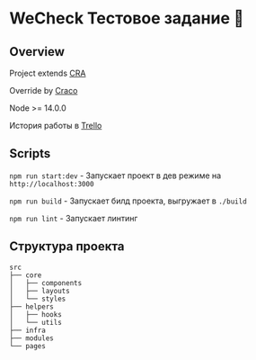 # WeCheck Тестовое задание 👀

## Overview

Project extends [CRA](https://github.com/facebook/create-react-app)

Override by [Craco](https://github.com/gsoft-inc/craco)

Node >= 14.0.0

История работы в [Trello](https://trello.com/b/hGO0C2Cg/wecheck-test)

## Scripts

`npm run start:dev` - Запускает проект в дев режиме на `http://localhost:3000`

`npm run build` - Запускает билд проекта, выгружает в `./build`


`npm run lint` - Запускает линтинг

## Структура проекта

    src        
    ├── core
    │   ├── components
    │   ├── layouts
    │   └── styles
    ├── helpers
    │   ├── hooks
    │   └── utils
    ├── infra
    ├── modules
    └── pages

